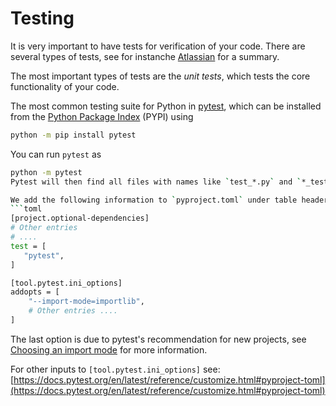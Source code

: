 # Testing

It is very important to have tests for verification of your code.
There are several types of tests, see for instanche [Atlassian](https://www.atlassian.com/continuous-delivery/software-testing/types-of-software-testing) for a summary.

The most important types of tests are the _unit tests_, which tests the core functionality of your code.

The most common testing suite for Python in [pytest](https://docs.pytest.org/en/latest/), which can be installed from the [Python Package Index](https://docs.pytest.org/en/latest/) (PYPI) using
```bash
python -m pip install pytest
```

You can run `pytest` as
```bash
python -m pytest
Pytest will then find all files with names like `test_*.py` and `*_test.py`, see: [Conventions for test discovery](https://docs.pytest.org/en/latest/explanation/goodpractices.html#test-discovery) for more information.

We add the following information to `pyproject.toml` under table header: `[project.optional-dependencies]`
```toml
[project.optional-dependencies]
# Other entries
# ....
test = [
   "pytest",
]

[tool.pytest.ini_options]
addopts = [
    "--import-mode=importlib",
    # Other entries ....
]
```
The last option is due to pytest's recommendation for new projects, see [Choosing an import mode](https://docs.pytest.org/en/latest/explanation/goodpractices.html#choosing-an-import-mode) for more information.

For other inputs to `[tool.pytest.ini_options]` see: [https://docs.pytest.org/en/latest/reference/customize.html#pyproject-toml](https://docs.pytest.org/en/latest/reference/customize.html#pyproject-toml)
